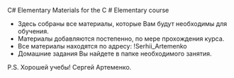 C# Elementary
Materials for the C # Elementary course

- Здесь собраны все материалы, которые Вам будут необходимы для обучения.
- Материалы добавляются постепенно, по мере прохождения курса.
- Все материалы находятся по адресу: !Serhii_Artemenko
- Домашние задания Вы найдете в папке необходимого занятия.

P.S. Хорошей учебы!
Сергей Артеменко.

